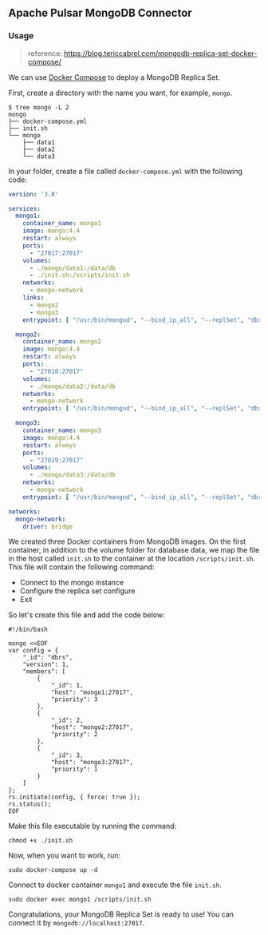 ## Apache Pulsar MongoDB Connector

### Usage

> reference: https://blog.tericcabrel.com/mongodb-replica-set-docker-compose/

We can use [Docker Compose](https://github.com/docker/compose) to deploy a MongoDB Replica Set.

First, create a directory with the name you want, for example, `mongo`.

```
$ tree mongo -L 2
mongo
├── docker-compose.yml
├── init.sh
└── mongo
    ├── data1
    ├── data2
    └── data3
```

In your folder, create a file called `docker-compose.yml` with the following code:

```yaml
version: '3.8'

services:
  mongo1:
    container_name: mongo1
    image: mongo:4.4
    restart: always
    ports:
      - "27017:27017"
    volumes:
      - ./mongo/data1:/data/db
      - ./init.sh:/scripts/init.sh
    networks:
      - mongo-network
    links:
      - mongo2
      - mongo3
    entrypoint: [ "/usr/bin/mongod", "--bind_ip_all", "--replSet", "dbrs" ]

  mongo2:
    container_name: mongo2
    image: mongo:4.4
    restart: always
    ports:
      - "27018:27017"
    volumes:
      - ./mongo/data2:/data/db
    networks:
      - mongo-network
    entrypoint: [ "/usr/bin/mongod", "--bind_ip_all", "--replSet", "dbrs" ]

  mongo3:
    container_name: mongo3
    image: mongo:4.4
    restart: always
    ports:
      - "27019:27017"
    volumes:
      - ./mongo/data3:/data/db
    networks:
      - mongo-network
    entrypoint: [ "/usr/bin/mongod", "--bind_ip_all", "--replSet", "dbrs" ]

networks:
  mongo-network:
    driver: bridge
```

We created three Docker containers from MongoDB images.
On the first container, in addition to the volume folder for database data,
we map the file in the host called `init.sh` to the container at the location `/scripts/init.sh`.
This file will contain the following command:

- Connect to the mongo instance
- Configure the replica set configure
- Exit

So let's create this file and add the code below:

```shell
#!/bin/bash

mongo <<EOF
var config = {
    "_id": "dbrs",
    "version": 1,
    "members": [
        {
            "_id": 1,
            "host": "mongo1:27017",
            "priority": 3
        },
        {
            "_id": 2,
            "host": "mongo2:27017",
            "priority": 2
        },
        {
            "_id": 3,
            "host": "mongo3:27017",
            "priority": 1
        }
    ]
};
rs.initiate(config, { force: true });
rs.status();
EOF
```

Make this file executable by running the command:

```shell
chmod +x ./init.sh
```

Now, when you want to work, run:

```shell
sudo docker-compose up -d
```

Connect to docker container `mongo1` and execute the file `init.sh`.

```shell
sudo docker exec mongo1 /scripts/init.sh
```

Congratulations, your MongoDB Replica Set is ready to use!
You can connect it by `mongodb://localhost:27017`.
